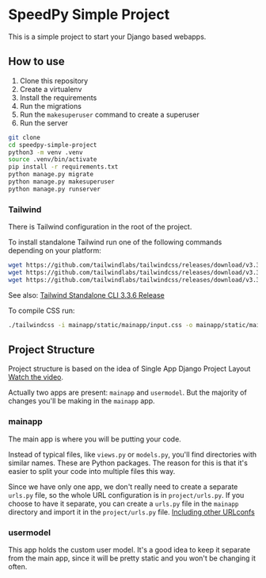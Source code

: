 # SpeedPy Simple Project

This is a simple project to start your Django based webapps.

## How to use

1. Clone this repository
2. Create a virtualenv
3. Install the requirements
4. Run the migrations
5. Run the `makesuperuser` command to create a superuser
6. Run the server

```bash
git clone
cd speedpy-simple-project
python3 -m venv .venv
source .venv/bin/activate
pip install -r requirements.txt
python manage.py migrate
python manage.py makesuperuser
python manage.py runserver
```

### Tailwind

There is Tailwind configuration in the root of the project.

To install standalone Tailwind run one of the following commands depending on your platform:

```bash
wget https://github.com/tailwindlabs/tailwindcss/releases/download/v3.3.6/tailwindcss-macos-x64 -o tailwindcss
wget https://github.com/tailwindlabs/tailwindcss/releases/download/v3.3.6/tailwindcss-macos-arm64 -o tailwindcss
wget https://github.com/tailwindlabs/tailwindcss/releases/download/v3.3.6/tailwindcss-linux-x64 -o tailwindcss
```

See also: [Tailwind Standalone CLI 3.3.6 Release](https://github.com/tailwindlabs/tailwindcss/releases/tag/v3.3.6)

To compile CSS run:

```bash
./tailwindcss -i mainapp/static/mainapp/input.css -o mainapp/static/mainapp/styles.css
```

## Project Structure

Project structure is based on the idea of Single App Django Project
Layout [Watch the video](https://youtu.be/R7y1MkzOk7o?si=bzxWTvF7Wtyl2yW7).

Actually two apps are present: `mainapp` and `usermodel`. But the majority of changes you'll be making in the `mainapp`
app.

### mainapp

The main app is where you will be putting your code.

Instead of typical files, like `views.py` or `models.py`, you'll find directories with similar names. These are Python
packages. The reason for this is that it's easier to split your code into multiple files this way.

Since we have only one app, we don't really need to create a separate `urls.py` file, so the whole URL configuration is
in `project/urls.py`. If you choose to have it separate, you can create a `urls.py` file in the `mainapp` directory and
import it in the `project/urls.py`
file. [Including other URLconfs](https://docs.djangoproject.com/en/5.0/topics/http/urls/#including-other-urlconfs)

### usermodel

This app holds the custom user model. It's a good idea to keep it separate from the main app, since it will be pretty
static and you won't be changing it often.

